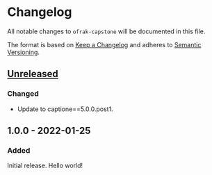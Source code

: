 # Changelog
All notable changes to `ofrak-capstone` will be documented in this file.

The format is based on [Keep a Changelog](https://keepachangelog.com/en/1.0.0/) and adheres to [Semantic Versioning](https://semver.org/spec/v2.0.0.html).

## [Unreleased](https://github.com/redballoonsecurity/ofrak/tree/master)

### Changed
- Update to captione==5.0.0.post1.

## 1.0.0 - 2022-01-25
### Added
Initial release. Hello world!
